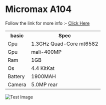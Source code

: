 # Micromax A104
Follow the link for more info :- <a href="http://Techguy.ml">Click Here</a>
<table>
<tr>
 <th>basic</th>
 <th>Spec</th>
 </tr>
<tr>
 <td>Cpu</>  
<td>1.3GHz Quad-Core mt6582</td>
</tr>
<tr>
<td>Gpu</td>
<td>mali-400MP</td>
</tr>
<tr>
<td>Ram</td>
<td>1GB</tb>
</tr>
<tr>
<td>Os</td>
<td>4.4 KitKat</td>
</tr>
<tr>
 <td>Battery</td>
 <td>1900MAH</td>
 </tr>
 <tr>
 <td>Camera</td>
 <td>5.0MP rear</td>
 </tr>
 </table>

<img src = "https://encrypted-tbn0.gstatic.com/images?q=tbn:ANd9GcQ3VTcdN_ZarbcTzOvzE8rWxYdEqGPa18lBUZEVuuUXlEE67dZ-1A" alt = "Test Image" />
